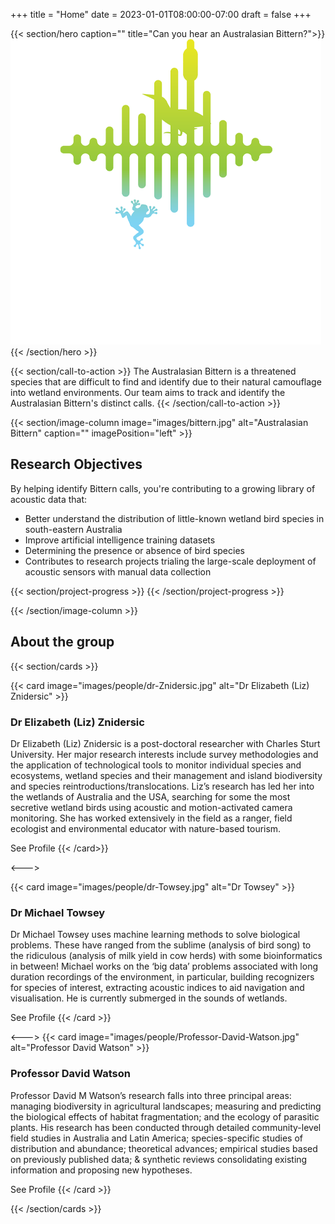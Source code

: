 +++
title = "Home"
date = 2023-01-01T08:00:00-07:00
draft = false
+++

<!--
    Hero image is a stock image from adobe stock images
    https://images.app.goo.gl/41SYSDnxCKGj9Bku7

    I originally pulled the image from the host website
    (eavesdroppingonwetlandbirds.com.au)
-->

{{< section/hero
caption=""
title="Can you hear an Australasian Bittern?">}}
<img src="project-logo.png" style="max-width: 100%">
{{< /section/hero >}}

{{< section/call-to-action >}}
The Australasian Bittern is a threatened species that are difficult to find and
identify due to their natural camouflage into wetland environments. Our team
aims to track and identify the Australasian Bittern's distinct calls.
{{< /section/call-to-action >}}

{{< section/image-column
image="images/bittern.jpg"
alt="Australasian Bittern"
caption=""
imagePosition="left" >}}

<div class="progress-container">
    <div>
        <h2>Research Objectives</h3>
        <p>
            By helping identify Bittern calls, you're contributing to a growing
            library of acoustic data that:
        </p>
        <ul>
            <li>
                Better understand the distribution of little-known wetland bird
                species in south-eastern Australia
            </li>
            <li>Improve artificial intelligence training datasets</li>
            <li>Determining the presence or absence of bird species</li>
            <li>
                Contributes to research projects trialing the large-scale
                deployment of acoustic sensors with manual data collection
            </li>
        </ul>
    </div>
</div>

{{< section/project-progress >}}
{{< /section/project-progress >}}

{{< /section/image-column >}}

## About the group

{{< section/cards >}}

{{< card image="images/people/dr-Znidersic.jpg" alt="Dr Elizabeth (Liz) Znidersic" >}}

### Dr Elizabeth (Liz) Znidersic

Dr Elizabeth (Liz) Znidersic is a post-doctoral researcher with Charles Sturt
University. Her major research interests include survey methodologies and the
application of technological tools to monitor individual species and ecosystems,
wetland species and their management and island biodiversity and species
reintroductions/translocations. Liz’s research has led her into the wetlands of
Australia and the USA, searching for some the most secretive wetland birds using
acoustic and motion-activated camera monitoring. She has worked extensively in
the field as a ranger, field ecologist and environmental educator with
nature-based tourism.

<sl-button href="https://www.csu.edu.au/research/ilws/team/profiles/members/elizabeth-znidersic" pill>
    See Profile
</sl-button>
{{< /card>}}

<--->

{{< card image="images/people/dr-Towsey.jpg" alt="Dr Towsey" >}}

### Dr Michael Towsey

Dr Michael Towsey uses machine learning methods to solve biological problems.
These have ranged from the sublime (analysis of bird song) to the ridiculous
(analysis of milk yield in cow herds) with some bioinformatics in between!
Michael works on the ‘big data’ problems associated with long duration
recordings of the environment, in particular, building recognizers for species
of interest, extracting acoustic indices to aid navigation and visualisation.
He is currently submerged in the sounds of wetlands.

<sl-button href="https://www.csu.edu.au/research/ilws/team/research-members" pill>
    See Profile
</sl-button>
{{< /card >}}

<--->
{{< card image="images/people/Professor-David-Watson.jpg" alt="Professor David Watson" >}}

### Professor David Watson

Professor David M Watson’s research falls into three principal areas: managing
biodiversity in agricultural landscapes; measuring and predicting the biological
effects of habitat fragmentation; and the ecology of parasitic plants. His
research has been conducted through detailed community-level field studies in
Australia and Latin America; species-specific studies of distribution and
abundance; theoretical advances; empirical studies based on previously published
data; & synthetic reviews consolidating existing information and proposing new
hypotheses.

<sl-button href="https://www.csu.edu.au/research/ilws/team/profiles/members/david-watson" pill>
    See Profile
</sl-button>
{{< /card >}}

{{< /section/cards >}}
